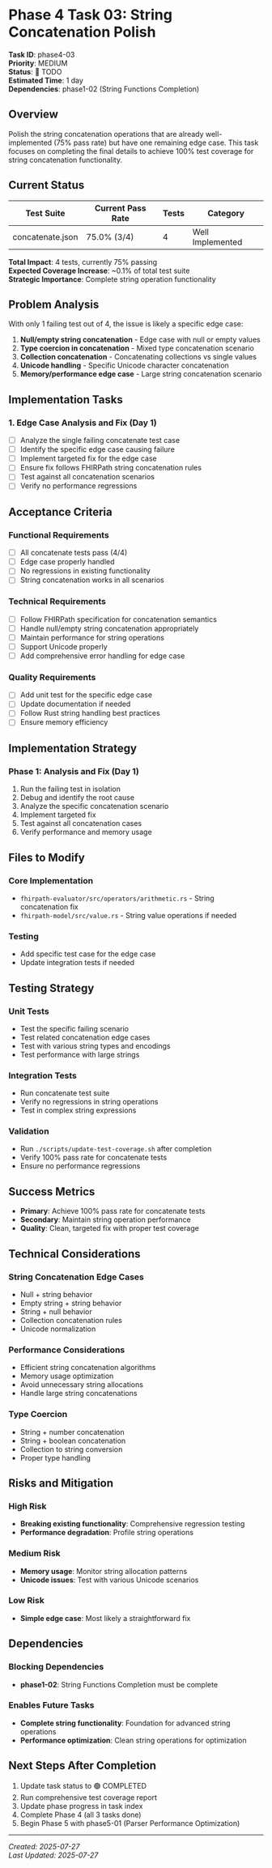 # Phase 4 Task 03: String Concatenation Polish

**Task ID**: phase4-03  
**Priority**: MEDIUM  
**Status**: 🔴 TODO  
**Estimated Time**: 1 day  
**Dependencies**: phase1-02 (String Functions Completion)  

## Overview

Polish the string concatenation operations that are already well-implemented (75% pass rate) but have one remaining edge case. This task focuses on completing the final details to achieve 100% test coverage for string concatenation functionality.

## Current Status

| Test Suite | Current Pass Rate | Tests | Category |
|------------|------------------|-------|----------|
| concatenate.json | 75.0% (3/4) | 4 | Well Implemented |

**Total Impact**: 4 tests, currently 75% passing  
**Expected Coverage Increase**: ~0.1% of total test suite  
**Strategic Importance**: Complete string operation functionality

## Problem Analysis

With only 1 failing test out of 4, the issue is likely a specific edge case:
1. **Null/empty string concatenation** - Edge case with null or empty values
2. **Type coercion in concatenation** - Mixed type concatenation scenario
3. **Collection concatenation** - Concatenating collections vs single values
4. **Unicode handling** - Specific Unicode character concatenation
5. **Memory/performance edge case** - Large string concatenation scenario

## Implementation Tasks

### 1. Edge Case Analysis and Fix (Day 1)
- [ ] Analyze the single failing concatenate test case
- [ ] Identify the specific edge case causing failure
- [ ] Implement targeted fix for the edge case
- [ ] Ensure fix follows FHIRPath string concatenation rules
- [ ] Test against all concatenation scenarios
- [ ] Verify no performance regressions

## Acceptance Criteria

### Functional Requirements
- [ ] All concatenate tests pass (4/4)
- [ ] Edge case properly handled
- [ ] No regressions in existing functionality
- [ ] String concatenation works in all scenarios

### Technical Requirements
- [ ] Follow FHIRPath specification for concatenation semantics
- [ ] Handle null/empty string concatenation appropriately
- [ ] Maintain performance for string operations
- [ ] Support Unicode properly
- [ ] Add comprehensive error handling for edge case

### Quality Requirements
- [ ] Add unit test for the specific edge case
- [ ] Update documentation if needed
- [ ] Follow Rust string handling best practices
- [ ] Ensure memory efficiency

## Implementation Strategy

### Phase 1: Analysis and Fix (Day 1)
1. Run the failing test in isolation
2. Debug and identify the root cause
3. Analyze the specific concatenation scenario
4. Implement targeted fix
5. Test against all concatenation cases
6. Verify performance and memory usage

## Files to Modify

### Core Implementation
- `fhirpath-evaluator/src/operators/arithmetic.rs` - String concatenation fix
- `fhirpath-model/src/value.rs` - String value operations if needed

### Testing
- Add specific test case for the edge case
- Update integration tests if needed

## Testing Strategy

### Unit Tests
- Test the specific failing scenario
- Test related concatenation edge cases
- Test with various string types and encodings
- Test performance with large strings

### Integration Tests
- Run concatenate test suite
- Verify no regressions in string operations
- Test in complex string expressions

### Validation
- Run `./scripts/update-test-coverage.sh` after completion
- Verify 100% pass rate for concatenate tests
- Ensure no performance regressions

## Success Metrics

- **Primary**: Achieve 100% pass rate for concatenate tests
- **Secondary**: Maintain string operation performance
- **Quality**: Clean, targeted fix with proper test coverage

## Technical Considerations

### String Concatenation Edge Cases
- Null + string behavior
- Empty string + string behavior
- String + null behavior
- Collection concatenation rules
- Unicode normalization

### Performance Considerations
- Efficient string concatenation algorithms
- Memory usage optimization
- Avoid unnecessary string allocations
- Handle large string concatenations

### Type Coercion
- String + number concatenation
- String + boolean concatenation
- Collection to string conversion
- Proper type handling

## Risks and Mitigation

### High Risk
- **Breaking existing functionality**: Comprehensive regression testing
- **Performance degradation**: Profile string operations

### Medium Risk
- **Memory usage**: Monitor string allocation patterns
- **Unicode issues**: Test with various Unicode scenarios

### Low Risk
- **Simple edge case**: Most likely a straightforward fix

## Dependencies

### Blocking Dependencies
- **phase1-02**: String Functions Completion must be complete

### Enables Future Tasks
- **Complete string functionality**: Foundation for advanced string operations
- **Performance optimization**: Clean string operations for optimization

## Next Steps After Completion

1. Update task status to 🟢 COMPLETED
2. Run comprehensive test coverage report
3. Update phase progress in task index
4. Complete Phase 4 (all 3 tasks done)
5. Begin Phase 5 with phase5-01 (Parser Performance Optimization)

---

*Created: 2025-07-27*  
*Last Updated: 2025-07-27*
